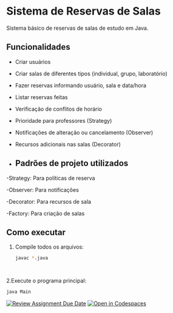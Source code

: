 # Sistema de Reservas de Salas

Sistema básico de reservas de salas de estudo em Java.

## Funcionalidades

- Criar usuários
- Criar salas de diferentes tipos (individual, grupo, laboratório)
- Fazer reservas informando usuário, sala e data/hora
- Listar reservas feitas
- Verificação de conflitos de horário
- Prioridade para professores (Strategy)
- Notificações de alteração ou cancelamento (Observer)
- Recursos adicionais nas salas (Decorator)

- ## Padrões de projeto utilizados

-Strategy: Para políticas de reserva

-Observer: Para notificações

-Decorator: Para recursos de sala

-Factory: Para criação de salas

## Como executar

1. Compile todos os arquivos:
   ```bash
   javac *.java
   
 
2.Execute o programa principal:
 ```bash
java Main
```

[![Review Assignment Due Date](https://classroom.github.com/assets/deadline-readme-button-22041afd0340ce965d47ae6ef1cefeee28c7c493a6346c4f15d667ab976d596c.svg)](https://classroom.github.com/a/1jzBJlD5)
[![Open in Codespaces](https://classroom.github.com/assets/launch-codespace-2972f46106e565e64193e422d61a12cf1da4916b45550586e14ef0a7c637dd04.svg)](https://classroom.github.com/open-in-codespaces?assignment_repo_id=19771461)









